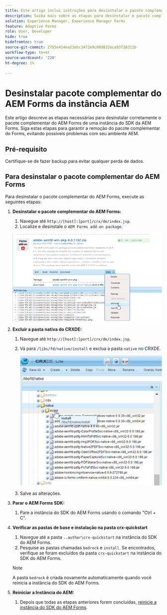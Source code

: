 ```yaml
---
title: Este artigo inclui instruções para desinstalar o pacote complementar do Forms usando o Gerenciador de pacotes do CRX.
description: Saiba mais sobre as etapas para desinstalar o pacote complementar do Forms usando o Gerenciador de pacotes do CRX.
solution: Experience Manager, Experience Manager Forms
feature: Adaptive Forms
role: User, Developer
hide: true
hidefromtoc: true
source-git-commit: 2755e414ea23ebc1472e9c08d832eca93f28311b
workflow-type: tm+mt
source-wordcount: '228'
ht-degree: 1%

---
```



# Desinstalar pacote complementar do AEM Forms da instância AEM

Este artigo descreve as etapas necessárias para desinstalar corretamente o pacote complementar do AEM Forms de uma instância do SDK da AEM Forms. Siga estas etapas para garantir a remoção do pacote complementar do Forms, evitando possíveis problemas com seu ambiente AEM.

## Pré-requisito

Certifique-se de fazer backup para evitar qualquer perda de dados.

## Para desinstalar o pacote complementar do AEM Forms

Para desinstalar o pacote complementar do AEM Forms, execute as seguintes etapas:

1. **Desinstalar o pacote complementar do AEM Forms:**
   1. Navegue até `http://[host]:[port]/crx/de/index.jsp`.
   1. Localize e desinstale o `AEM Forms add-on package`.

   ![Desinstalar pacote](/help/forms/using/assets/uninstall-aem-forms-package.png)

1. **Excluir a pasta nativa do CRXDE:**
   1. Navegue até `http://[host]:[port]/crx/de/index.jsp`.
   1. Vá para `/libs/fd/native/install` e exclua a pasta `native` no CRXDE.

      ![Excluir nó nativo do CRX/de](/help/forms/using/assets/native-install-folder-crxde.png)
   1. Salve as alterações.

1. **Parar o AEM Forms SDK:**
   1. Pare a instância do SDK do AEM Forms usando o comando &quot;Ctrl + C&quot;.

1. **Verificar as pastas de base e instalação na pasta crx-quickstart**
   1. Navegue até a pasta `..author\crx-quickstart` na instância do SDK do AEM Forms.
   1. Pesquise as pastas chamadas `bedrock` e `install`.
Se encontrados, verifique se foram excluídos da pasta `crx-quickstart` na instância do SDK do AEM Forms.

   >[!NOTE]
   >
   > A pasta `bedrock` é criada novamente automaticamente quando você reinicia a instância do SDK do AEM Forms.

1. **Reiniciar a Instância do AEM:**
   1. Depois que todas as etapas anteriores forem concluídas, [reinicie a instância do SDK do AEM Forms](/help/forms/using/restart-aem-sdk.md).




